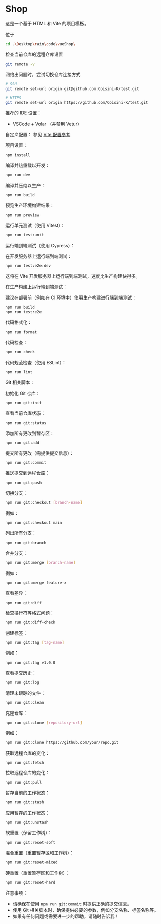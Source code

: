 

# Shop

这是一个基于 HTML 和 Vite 的项目模板。

位于

```sh
cd .\Desktop\rain\code\vueShop\
```

检查当前仓库的远程仓库设置

```sh
git remote -v
```

网络出问题时，尝试切换仓库连接方式

```sh
# SSH
git remote set-url origin git@github.com:Coisini-K/test.git
```

```sh
# HTTPS
git remote set-url origin https://github.com/Coisini-K/test.git
```

推荐的 IDE 设置：

- VSCode + Volar （并禁用 Vetur）

自定义配置：
参见 [Vite 配置参考](https://vite.dev/config/)

项目设置：

```sh
npm install
```

编译并热重载以开发：

```sh
npm run dev
```

编译并压缩以生产：

```sh
npm run build
```

预览生产环境构建结果：

```sh
npm run preview
```

运行单元测试（使用 Vitest）：

```sh
npm run test:unit
```

运行端到端测试（使用 Cypress）：

在开发服务器上运行端到端测试：

```sh
npm run test:e2e:dev
```

这将在 Vite 开发服务器上运行端到端测试，速度比生产构建快得多。

在生产构建上运行端到端测试：

建议在部署前（例如在 CI 环境中）使用生产构建进行端到端测试：

```sh
npm run build
npm run test:e2e
```

代码格式化：

```sh
npm run format
```

代码检查：

```sh
npm run check
```

代码规范检查（使用 ESLint）：

```sh
npm run lint
```

Git 相关脚本：

初始化 Git 仓库：

```sh
npm run git:init
```

查看当前仓库状态：

```sh
npm run git:status
```

添加所有更改到暂存区：

```sh
npm run git:add
```

提交所有更改（需提供提交信息）：

```sh
npm run git:commit
```

推送提交到远程仓库：

```sh
npm run git:push
```

切换分支：

```sh
npm run git:checkout [branch-name]
```

例如：

```sh
npm run git:checkout main
```

列出所有分支：

```sh
npm run git:branch
```

合并分支：

```sh
npm run git:merge [branch-name]
```

例如：

```sh
npm run git:merge feature-x
```

查看差异：

```sh
npm run git:diff
```

检查换行符等格式问题：

```sh
npm run git:diff-check
```

创建标签：

```sh
npm run git:tag [tag-name]
```

例如：

```sh
npm run git:tag v1.0.0
```

查看提交历史：

```sh
npm run git:log
```

清理未跟踪的文件：

```sh
npm run git:clean
```

克隆仓库：

```sh
npm run git:clone [repository-url]
```

例如：

```sh
npm run git:clone https://github.com/your/repo.git
```

获取远程仓库的变化：

```sh
npm run git:fetch
```

拉取远程仓库的变化：

```sh
npm run git:pull
```

暂存当前的工作状态：

```sh
npm run git:stash
```

应用暂存的工作状态：

```sh
npm run git:unstash
```

软重置（保留工作树）：

```sh
npm run git:reset-soft
```

混合重置（重置暂存区和工作树）：

```sh
npm run git:reset-mixed
```

硬重置（重置暂存区和工作树）：

```sh
npm run git:reset-hard
```

注意事项：

- 请确保在使用 `npm run git:commit` 时提供正确的提交信息。
- 使用 Git 相关脚本时，确保提供必要的参数，例如分支名称、标签名称等。
- 如果有任何问题或需要进一步的帮助，请随时告诉我！
